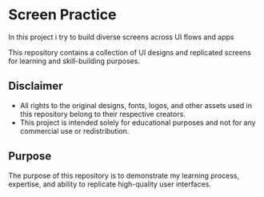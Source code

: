 # Screen Practice

In this project i try to build diverse screens across UI flows and apps

This repository contains a collection of UI designs and replicated screens for learning and skill-building purposes.

## Disclaimer

- All rights to the original designs, fonts, logos, and other assets used in this repository belong to their respective creators.
- This project is intended solely for educational purposes and not for any commercial use or redistribution.

## Purpose

The purpose of this repository is to demonstrate my learning process, expertise, and ability to replicate high-quality user interfaces.
